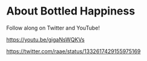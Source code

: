 # About Bottled Happiness

Follow along on Twitter and YouTube!

https://youtu.be/gigaNsWQKVs

https://twitter.com/raae/status/1332617429155975169
